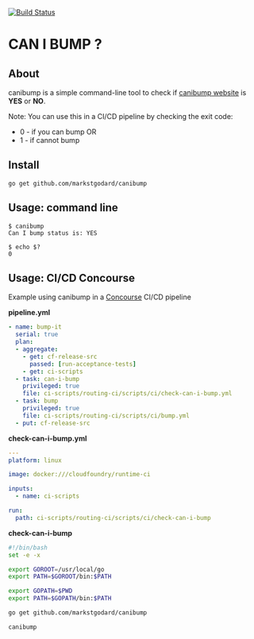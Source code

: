 [![Build Status](https://travis-ci.org/markstgodard/canibump.svg?branch=master)](https://travis-ci.org/markstgodard/canibump)
# CAN I BUMP ?

## About
canibump is a simple command-line tool to check if
[canibump website](https://canibump.cfapps.io) is **YES** or **NO**.

Note: You can use this in a CI/CD pipeline by checking the exit code:
- 0 - if you can bump OR
- 1 - if cannot bump



## Install

    go get github.com/markstgodard/canibump

## Usage: command line

    $ canibump
    Can I bump status is: YES

    $ echo $?
    0

## Usage: CI/CD Concourse
Example using canibump in a [Concourse](http://concourse.ci) CI/CD pipeline

**pipeline.yml**
````yaml
- name: bump-it
  serial: true
  plan:
  - aggregate:
    - get: cf-release-src
      passed: [run-acceptance-tests]
    - get: ci-scripts
  - task: can-i-bump
    privileged: true
    file: ci-scripts/routing-ci/scripts/ci/check-can-i-bump.yml
  - task: bump
    privileged: true
    file: ci-scripts/routing-ci/scripts/ci/bump.yml
  - put: cf-release-src
````

**check-can-i-bump.yml**
````yaml
---
platform: linux

image: docker:///cloudfoundry/runtime-ci

inputs:
  - name: ci-scripts

run:
  path: ci-scripts/routing-ci/scripts/ci/check-can-i-bump

````

**check-can-i-bump**
````sh
#!/bin/bash
set -e -x

export GOROOT=/usr/local/go
export PATH=$GOROOT/bin:$PATH

export GOPATH=$PWD
export PATH=$GOPATH/bin:$PATH

go get github.com/markstgodard/canibump

canibump

````
